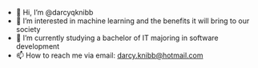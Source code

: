 - 👋 Hi, I’m @darcyqknibb
- 👀 I’m interested in machine learning and the benefits it will bring to our society
- 🌱 I’m currently studying a bachelor of IT majoring in software development
- 📫 How to reach me via email: darcy.knibb@hotmail.com 
